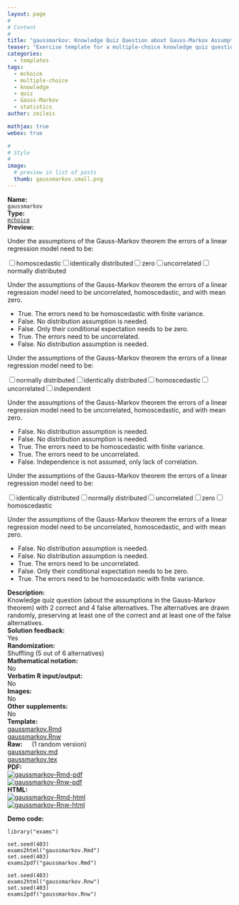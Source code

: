 ```yaml
---
layout: page
#
# Content
#
title: "gaussmarkov: Knowledge Quiz Question about Gauss-Markov Assumptions"
teaser: "Exercise template for a multiple-choice knowledge quiz question about the assumptions in the Gauss-Markov theorem."
categories:
  - templates
tags:
  - mchoice
  - multiple-choice
  - knowledge
  - quiz
  - Gauss-Markov
  - statistics
author: zeileis

mathjax: true
webex: true

#
# Style
#
image:
  # preview in list of posts
  thumb: gaussmarkov.small.png
---
```


<div class='row t1 b1'>
  <div class='medium-4 columns'><b>Name:</b></div>
  <div class='medium-8 columns'><code class="highlighter-rouge">gaussmarkov</code></div>
</div>
<div class='row t1 b1'>
  <div class='medium-4 columns'><b>Type:</b></div>
  <div class='medium-8 columns'><a href="{{ site.url }}/tag/mchoice/"><code class="highlighter-rouge">mchoice</code></a></div>
</div>


<div class='row t20 b1'>
  <div class='medium-4 columns'><b>Preview:</b></div>
  <div class='medium-8 columns'><div class="webex-group">
<div class="webex-question">
<div class="webex-check webex-box">
<p>Under the assumptions of the Gauss-Markov theorem the errors of a linear regression model need to be:</p>
<div id="webex-6e50fc5eec38d077bc9b2ea1568d8393" class="webex-checkboxgroup" data-answer="bVQZAEpTGVRJU24=">
<label><input type='checkbox' autocomplete='off' name='6e50fc5eec38d077bc9b2ea1568d8393'/><span>homoscedastic</span></label><label><input type='checkbox' autocomplete='off' name='6e50fc5eec38d077bc9b2ea1568d8393'/><span>identically distributed</span></label><label><input type='checkbox' autocomplete='off' name='6e50fc5eec38d077bc9b2ea1568d8393'/><span>zero</span></label><label><input type='checkbox' autocomplete='off' name='6e50fc5eec38d077bc9b2ea1568d8393'/><span>uncorrelated</span></label><label><input type='checkbox' autocomplete='off' name='6e50fc5eec38d077bc9b2ea1568d8393'/><span>normally distributed</span></label>
</div>
</div>
<div class="webex-solution">
<p>Under the assumptions of the Gauss-Markov theorem the errors of a linear regression model need to be uncorrelated, homoscedastic, and with mean zero.</p>
<ul>
<li>True. The errors need to be homoscedastic with finite variance.</li>
<li>False. No distribution assumption is needed.</li>
<li>False. Only their conditional expectation needs to be zero.</li>
<li>True. The errors need to be uncorrelated.</li>
<li>False. No distribution assumption is needed.</li>
</ul>
</div>
</div>
<div class="webex-question">
<div class="webex-check webex-box">
<p>Under the assumptions of the Gauss-Markov theorem the errors of a linear regression model need to be:</p>
<div id="webex-35f7fea4ef7873b106d5ef83f6e99d54" class="webex-checkboxgroup" data-answer="aAVKB0pUTQVJVmo=">
<label><input type='checkbox' autocomplete='off' name='35f7fea4ef7873b106d5ef83f6e99d54'/><span>normally distributed</span></label><label><input type='checkbox' autocomplete='off' name='35f7fea4ef7873b106d5ef83f6e99d54'/><span>identically distributed</span></label><label><input type='checkbox' autocomplete='off' name='35f7fea4ef7873b106d5ef83f6e99d54'/><span>homoscedastic</span></label><label><input type='checkbox' autocomplete='off' name='35f7fea4ef7873b106d5ef83f6e99d54'/><span>uncorrelated</span></label><label><input type='checkbox' autocomplete='off' name='35f7fea4ef7873b106d5ef83f6e99d54'/><span>independent</span></label>
</div>
</div>
<div class="webex-solution">
<p>Under the assumptions of the Gauss-Markov theorem the errors of a linear regression model need to be uncorrelated, homoscedastic, and with mean zero.</p>
<ul>
<li>False. No distribution assumption is needed.</li>
<li>False. No distribution assumption is needed.</li>
<li>True. The errors need to be homoscedastic with finite variance.</li>
<li>True. The errors need to be uncorrelated.</li>
<li>False. Independence is not assumed, only lack of correlation.</li>
</ul>
</div>
</div>
<div class="webex-question">
<div class="webex-check webex-box">
<p>Under the assumptions of the Gauss-Markov theorem the errors of a linear regression model need to be:</p>
<div id="webex-61fea980e255eef0dc9e7db82ea04b88" class="webex-checkboxgroup" data-answer="bQFKVU0IFABJA2g=">
<label><input type='checkbox' autocomplete='off' name='61fea980e255eef0dc9e7db82ea04b88'/><span>identically distributed</span></label><label><input type='checkbox' autocomplete='off' name='61fea980e255eef0dc9e7db82ea04b88'/><span>normally distributed</span></label><label><input type='checkbox' autocomplete='off' name='61fea980e255eef0dc9e7db82ea04b88'/><span>uncorrelated</span></label><label><input type='checkbox' autocomplete='off' name='61fea980e255eef0dc9e7db82ea04b88'/><span>zero</span></label><label><input type='checkbox' autocomplete='off' name='61fea980e255eef0dc9e7db82ea04b88'/><span>homoscedastic</span></label>
</div>
</div>
<div class="webex-solution">
<p>Under the assumptions of the Gauss-Markov theorem the errors of a linear regression model need to be uncorrelated, homoscedastic, and with mean zero.</p>
<ul>
<li>False. No distribution assumption is needed.</li>
<li>False. No distribution assumption is needed.</li>
<li>True. The errors need to be uncorrelated.</li>
<li>False. Only their conditional expectation needs to be zero.</li>
<li>True. The errors need to be homoscedastic with finite variance.</li>
</ul>
</div>
</div>
</div></div>
</div>

<div class='row t20 b1'>
  <div class='medium-4 columns'><b>Description:</b></div>
  <div class='medium-8 columns'>Knowledge quiz question (about the assumptions in the Gauss-Markov theorem) with 2 correct and 4 false alternatives. The alternatives are drawn randomly, preserving at least one of the correct and at least one of the false alternatives.</div>
</div>
<div class='row t1 b1'>
  <div class='medium-4 columns'><b>Solution feedback:</b></div>
  <div class='medium-8 columns'>Yes</div>
</div>
<div class='row t1 b1'>
  <div class='medium-4 columns'><b>Randomization:</b></div>
  <div class='medium-8 columns'>Shuffling (5 out of 6 alternatives)</div>
</div>
<div class='row t1 b1'>
  <div class='medium-4 columns'><b>Mathematical notation:</b></div>
  <div class='medium-8 columns'>No</div>
</div>
<div class='row t1 b1'>
  <div class='medium-4 columns'><b>Verbatim R input/output:</b></div>
  <div class='medium-8 columns'>No</div>
</div>
<div class='row t1 b1'>
  <div class='medium-4 columns'><b>Images:</b></div>
  <div class='medium-8 columns'>No</div>
</div>
<div class='row t1 b1'>
  <div class='medium-4 columns'><b>Other supplements:</b></div>
  <div class='medium-8 columns'>No</div>
</div>

<div class='row t20 b1'>
  <div class='medium-4 columns'><b>Template:</b></div>
  <div class='medium-4 columns'><a href="{{ site.url }}/assets/posts/2017-08-14-gaussmarkov//gaussmarkov.Rmd">gaussmarkov.Rmd</a></div>
  <div class='medium-4 columns'><a href="{{ site.url }}/assets/posts/2017-08-14-gaussmarkov//gaussmarkov.Rnw">gaussmarkov.Rnw</a></div>
</div>
<div class='row t1 b1'>
  <div class='medium-4 columns'><b>Raw:</b> (1 random version)</div>
  <div class='medium-4 columns'><a href="{{ site.url }}/assets/posts/2017-08-14-gaussmarkov//gaussmarkov.md" >gaussmarkov.md</a></div>
  <div class='medium-4 columns'><a href="{{ site.url }}/assets/posts/2017-08-14-gaussmarkov//gaussmarkov.tex">gaussmarkov.tex</a></div>
</div>
<div class='row t1 b1'>
  <div class='medium-4 columns'><b>PDF:</b></div>
  <div class='medium-4 columns'><a href="{{ site.url }}/assets/posts/2017-08-14-gaussmarkov//gaussmarkov-Rmd.pdf"><img src="{{ site.url }}/assets/posts/2017-08-14-gaussmarkov//gaussmarkov-Rmd-pdf.png" alt="gaussmarkov-Rmd-pdf"/></a></div>
  <div class='medium-4 columns'><a href="{{ site.url }}/assets/posts/2017-08-14-gaussmarkov//gaussmarkov-Rnw.pdf"><img src="{{ site.url }}/assets/posts/2017-08-14-gaussmarkov//gaussmarkov-Rnw-pdf.png" alt="gaussmarkov-Rnw-pdf"/></a></div>
</div>
<div class='row t1 b20'>
  <div class='medium-4 columns'><b>HTML:</b></div>
  <div class='medium-4 columns'><a href="{{ site.url }}/assets/posts/2017-08-14-gaussmarkov//gaussmarkov-Rmd.html"><img src="{{ site.url }}/assets/posts/2017-08-14-gaussmarkov//gaussmarkov-Rmd-html.png" alt="gaussmarkov-Rmd-html"/></a></div>
  <div class='medium-4 columns'><a href="{{ site.url }}/assets/posts/2017-08-14-gaussmarkov//gaussmarkov-Rnw.html"><img src="{{ site.url }}/assets/posts/2017-08-14-gaussmarkov//gaussmarkov-Rnw-html.png" alt="gaussmarkov-Rnw-html"/></a></div>
</div>



**Demo code:**

<pre><code class="prettyprint ">library(&quot;exams&quot;)

set.seed(403)
exams2html(&quot;gaussmarkov.Rmd&quot;)
set.seed(403)
exams2pdf(&quot;gaussmarkov.Rmd&quot;)

set.seed(403)
exams2html(&quot;gaussmarkov.Rnw&quot;)
set.seed(403)
exams2pdf(&quot;gaussmarkov.Rnw&quot;)</code></pre>
